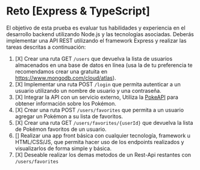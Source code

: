 # Reto [Express & TypeScript]

El objetivo de esta prueba es evaluar tus habilidades y 
experiencia en el desarrollo backend utilizando Node.js 
y las tecnologías asociadas. Deberás implementar una API 
REST utilizando el framework Express y realizar las 
tareas descritas a continuación:

1. [X] Crear una ruta GET `/users` que devuelva la lista de 
usuarios almacenados en una base de datos en línea (usa 
la de tu preferencia te recomendamos crear una gratuita 
en https://www.mongodb.com/cloud/atlas).
2. [X] Implementar una ruta POST `/login` que permita 
autenticar a un usuario utilizando un nombre de usuario 
y una contraseña.
3. [X] Integrar la API con un servicio externo, Utiliza la 
[PokeAPI](https://pokeapi.co/docs/v2) para obtener 
información sobre los Pokémon.
4. [X] Crear una ruta POST `/users/favorites` que permita a 
un usuario agregar un Pokémon a su lista de favoritos.
5. [X] Crear una ruta GET `/users/favorites/{userId}` que 
devuelva la lista de Pokémon favoritos de un usuario.
6. [] Realizar una app front básica con cualquier 
tecnología, framework u HTML/CSS/JS, que permita hacer 
uso de los endpoints realizados y visualizarlos de forma 
simple y básica.
7. [X] Deseable realizar los demas metodos de un Rest-Api 
restantes con `/users/favorites`

